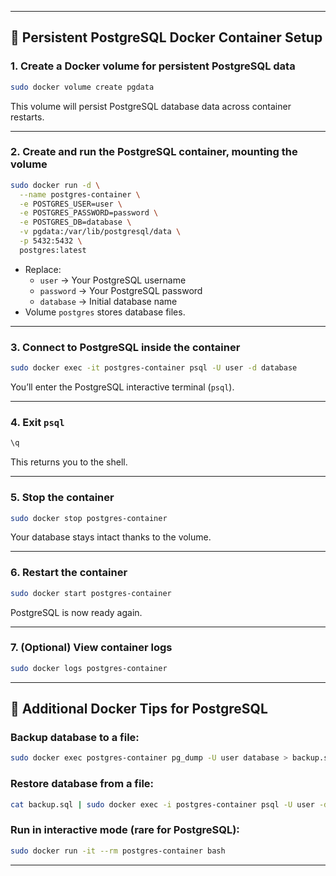 
---
## 🐘 Persistent PostgreSQL Docker Container Setup

### **1. Create a Docker volume for persistent PostgreSQL data**

```bash
sudo docker volume create pgdata
```

This volume will persist PostgreSQL database data across container restarts.

---

### **2. Create and run the PostgreSQL container, mounting the volume**

```bash
sudo docker run -d \
  --name postgres-container \
  -e POSTGRES_USER=user \
  -e POSTGRES_PASSWORD=password \
  -e POSTGRES_DB=database \
  -v pgdata:/var/lib/postgresql/data \
  -p 5432:5432 \
  postgres:latest
```

- Replace:
    - `user` → Your PostgreSQL username
    - `password` → Your PostgreSQL password
    - `database` → Initial database name
- Volume `postgres` stores database files.

---

### **3. Connect to PostgreSQL inside the container**

```bash
sudo docker exec -it postgres-container psql -U user -d database
```

You’ll enter the PostgreSQL interactive terminal (`psql`).

---

### **4. Exit `psql`**

```sql
\q
```

This returns you to the shell.

---

### **5. Stop the container**

```bash
sudo docker stop postgres-container
```

Your database stays intact thanks to the volume.

---

### **6. Restart the container**

```bash
sudo docker start postgres-container
```

PostgreSQL is now ready again.

---

### **7. (Optional) View container logs**

```bash
sudo docker logs postgres-container
```

---

## 🔧 Additional Docker Tips for PostgreSQL

### Backup database to a file:

```bash
sudo docker exec postgres-container pg_dump -U user database > backup.sql
```

### Restore database from a file:

```bash
cat backup.sql | sudo docker exec -i postgres-container psql -U user -d database
```

### Run in interactive mode (rare for PostgreSQL):

```bash
sudo docker run -it --rm postgres-container bash
```

---
